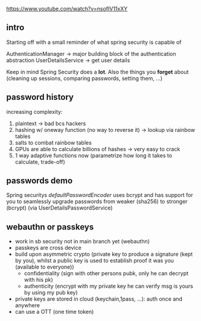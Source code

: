 https://www.youtube.com/watch?v=nsofIV11xXY


## intro

Starting off with a small reminder of what spring security is capable of

AuthenticationManager -> major building block of the authentication abstraction
UserDetailsService -> get user details

Keep in mind Spring Security does a **lot**. Also the things you **forget** about (cleaning up sessions, comparing passwords, setting them, ...)


## password history

increasing complexity:

1. plaintext -> bad bcs hackers
2. hashing w/ oneway function (no way to reverse it) -> lookup via rainbow tables
3. salts to combat rainbow tables
4. GPUs are able to calculate billions of hashes -> very easy to crack
5. 1 way adaptive functions now (parametrize how long it takes to calculate, trade-off)


## passwords demo

Spring securitys _defaultPasswordEncoder_ uses bcrypt and has support for you to seamlessly upgrade passwords from weaker (sha256) to stronger (bcrypt) (via UserDetailsPasswordService)


## webauthn or passkeys

- work in sb security not in main branch yet (webauthn)
- passkeys are cross device
- build upon asymmetric crypto (private key to produce a signature (kept by you), whilst a public key is used to establish proof it was you (available to everyone))
  - confidentiality (sign with other persons pubk, only he can decrypt with his pk)
  - authenticity (encrypt with my private key he can verify msg is yours by using my pub key)
- private keys are stored in cloud (keychain,1pass, ...): auth once and anywhere 
- can use a OTT (one time token)